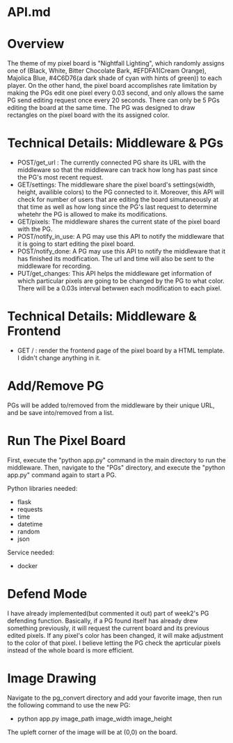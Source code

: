# API.md

# Overview

The theme of my pixel board is "Nightfall Lighting", which randomly assigns one of (Black, White,  Bitter Chocolate Bark, #EFDFA1(Cream Orange), Majolica Blue, #4C6D76(a dark shade of cyan with hints of green)) to each player. On the other hand, the pixel board accomplishes rate limitation by making the PGs edit one pixel every 0.03 second, and only allows the same PG send editing request once every 20 seconds. There can only be 5 PGs editing the board at the same time. The PG was designed to draw rectangles on the pixel board with the its assigned color.

# Technical Details: Middleware & PGs

- POST/get_url : The currently connected PG share its URL with the middleware so that the middleware can track how long has past since the PG's most recent request.
- GET/settings: The middleware share the pixel board's settings(width, height, availible colors) to the PG connected to it. Moreover, this API will check for number of users that are editing the board simutaneously at that time as well as how long since the PG's last request to determine whetehr the PG is allowed to make its modifications.
- GET/pixels: The middleware shares the current state of the pixel board with the PG.
- POST/notify_in_use: A PG may use this API to notify the middleware that it is going to start editing the pixel board.
- POST/notify_done: A PG may use this API to notify the middleware that it has finished its modification. The url and time will also be sent to the middleware for recording.
- PUT/get_changes: This API helps the middleware get information of which particular pixels are going to be changed by the PG to what color. There will be a 0.03s interval betwwen each modification to each pixel.


# Technical Details: Middleware & Frontend

- GET / : render the frontend page of the pixel board by a HTML template. I didn't change anything in it.

# Add/Remove PG
PGs will be added to/removed from the middleware by their unique URL, and be save into/removed from a list. 

# Run The Pixel Board

First, execute the "python app.py" command in the main directory to run the middleware.
Then, navigate to the "PGs" directory, and execute the "python app.py" command again to start a PG.

Python libraries needed:
- flask
- requests
- time
- datetime
- random
- json

Service needed:
- docker

# Defend Mode
I have already implemented(but commented it out) part of week2's PG defending function. Basically, if a PG found itself has already drew something previously, it will request the current board and its previous edited pixels. If any pixel's color has been changed, it will make adjustment to the color of that pixel. I believe letting the PG check the aprticular pixels instead of the whole board is more efficient.

# Image Drawing
Navigate to the pg_convert directory and add your favorite image, then run the following command to use the new PG:
- python app.py image_path image_width image_height

The upleft corner of the image will be at (0,0) on the board.






